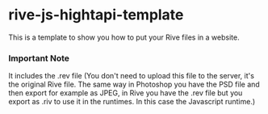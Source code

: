 # rive-js-hightapi-template
This is a template to show you how to put your Rive files in a website.

### Important Note
It includes the .rev file (You don't need to upload this file to the server, it's the original Rive file. The same way in Photoshop you have the PSD file and then export for example as JPEG, in Rive you have the .rev file but you export as .riv to use it in the runtimes. In this case the Javascript runtime.)
